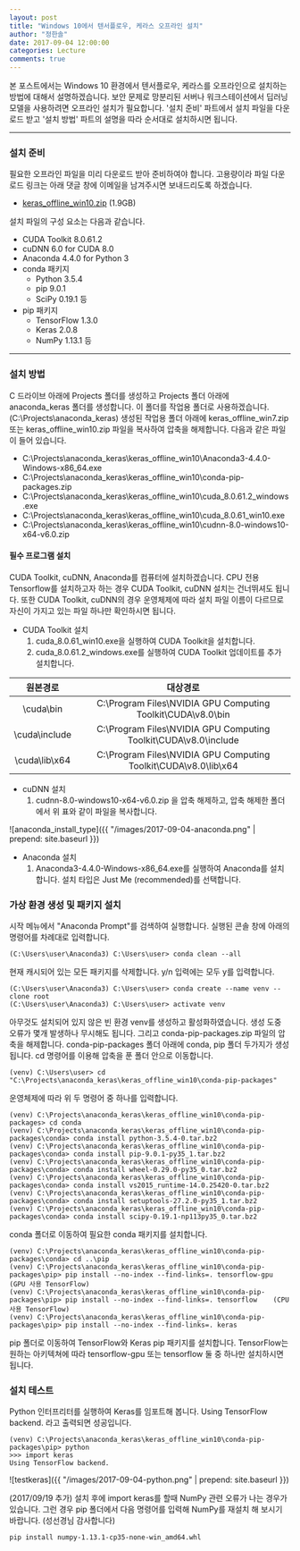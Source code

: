 ```yaml
---
layout: post
title: "Windows 10에서 텐서플로우, 케라스 오프라인 설치"
author: "정한솔"
date: 2017-09-04 12:00:00
categories: Lecture
comments: true
---
```


본 포스트에서는 Windows 10 환경에서 텐서플로우, 케라스를 오프라인으로 설치하는 방법에 대해서 설명하겠습니다. 보안 문제로 망분리된 서버나 워크스테이션에서 딥러닝 모델을 사용하려면 오프라인 설치가 필요합니다. '설치 준비' 파트에서 설치 파일을 다운로드 받고 '설치 방법' 파트의 설명을 따라 순서대로 설치하시면 됩니다.

---

### 설치 준비

필요한 오프라인 파일을 미리 다운로드 받아 준비하여야 합니다. 고용량이라 파일 다운로드 링크는 아래 댓글 창에 이메일을 남겨주시면 보내드리도록 하겠습니다.

 * <u>keras_offline_win10.zip</u> (1.9GB)

설치 파일의 구성 요소는 다음과 같습니다.

 * CUDA Toolkit 8.0.61.2
 * cuDNN 6.0 for CUDA 8.0
 * Anaconda 4.4.0 for Python 3
 * conda 패키지
   * Python 3.5.4
   * pip 9.0.1
   * SciPy 0.19.1 등
 * pip 패키지
   * TensorFlow 1.3.0
   * Keras 2.0.8
   * NumPy 1.13.1 등
 
---

### 설치 방법

C 드라이브 아래에 Projects 폴더를 생성하고 Projects 폴더 아래에 anaconda\_keras 폴더를 생성합니다. 이 폴더를 작업용 폴더로 사용하겠습니다. (C:\Projects\anaconda\_keras) 생성된 작업용 폴더 아래에 keras\_offline\_win7.zip 또는 keras\_offline\_win10.zip 파일을 복사하여 압축을 해제합니다. 다음과 같은 파일이 들어 있습니다.

 * C:\Projects\anaconda\_keras\keras\_offline\_win10\Anaconda3-4.4.0-Windows-x86\_64.exe
 * C:\Projects\anaconda\_keras\keras\_offline\_win10\conda-pip-packages.zip
 * C:\Projects\anaconda\_keras\keras\_offline\_win10\cuda\_8.0.61.2\_windows.exe
 * C:\Projects\anaconda\_keras\keras\_offline\_win10\cuda\_8.0.61\_win10.exe
 * C:\Projects\anaconda\_keras\keras\_offline\_win10\cudnn-8.0-windows10-x64-v6.0.zip

#### 필수 프로그램 설치

CUDA Toolkit, cuDNN, Anaconda를 컴퓨터에 설치하겠습니다. CPU 전용 Tensorflow를 설치하고자 하는 경우 CUDA Toolkit, cuDNN 설치는 건너뛰셔도 됩니다. 또한 CUDA Toolkit, cuDNN의 경우 운영체제에 따라 설치 파일 이름이 다르므로 자신이 가지고 있는 파일 하나만 확인하시면 됩니다.

 * CUDA Toolkit 설치
   1. cuda\_8.0.61\_win10.exe을 실행하여 CUDA Toolkit을 설치합니다.
   2. cuda\_8.0.61.2\_windows.exe를 실행하여 CUDA Toolkit 업데이트를 추가 설치합니다.

|원본경로|대상경로|
|:-:|:-:|
|\cuda\bin|C:\Program Files\NVIDIA GPU Computing Toolkit\CUDA\v8.0\bin|
|\cuda\include|C:\Program Files\NVIDIA GPU Computing Toolkit\CUDA\v8.0\include|
|\cuda\lib\x64|C:\Program Files\NVIDIA GPU Computing Toolkit\CUDA\v8.0\lib\x64|

 * cuDNN 설치
   1. cudnn-8.0-windows10-x64-v6.0.zip 을 압축 해제하고, 압축 해제한 폴더에서 위 표와 같이 파일을 복사합니다.

![anaconda_install_type]({{ "/images/2017-09-04-anaconda.png" | prepend: site.baseurl }})

 * Anaconda 설치 
   1. Anaconda3-4.4.0-Windows-x86\_64.exe를 실행하여 Anaconda를 설치합니다. 설치 타입은 Just Me (recommended)를 선택합니다.

### 가상 환경 생성 및 패키지 설치

시작 메뉴에서 "Anaconda Prompt"를 검색하여 실행합니다. 실행된 콘솔 창에 아래의 명령어를 차례대로 입력합니다.

```
(C:\Users\user\Anaconda3) C:\Users\user> conda clean --all
```

현재 캐시되어 있는 모든 패키지를 삭제합니다. y/n 입력에는 모두 y를 입력합니다.

```
(C:\Users\user\Anaconda3) C:\Users\user> conda create --name venv --clone root
(C:\Users\user\Anaconda3) C:\Users\user> activate venv
```

아무것도 설치되어 있지 않은 빈 환경 venv를 생성하고 활성화하였습니다. 생성 도중 오류가 몇개 발생하나 무시해도 됩니다. 그리고 conda-pip-packages.zip 파일의 압축을 해제합니다. conda-pip-packages 폴더 아래에 conda, pip 폴더 두가지가 생성됩니다. cd 명령어를 이용해 압축을 푼 폴더 안으로 이동합니다.

```
(venv) C:\Users\user> cd "C:\Projects\anaconda_keras\keras_offline_win10\conda-pip-packages"
```

운영체제에 따라 위 두 명령어 중 하나를 입력합니다.

```
(venv) C:\Projects\anaconda_keras\keras_offline_win10\conda-pip-packages> cd conda
(venv) C:\Projects\anaconda_keras\keras_offline_win10\conda-pip-packages\conda> conda install python-3.5.4-0.tar.bz2
(venv) C:\Projects\anaconda_keras\keras_offline_win10\conda-pip-packages\conda> conda install pip-9.0.1-py35_1.tar.bz2
(venv) C:\Projects\anaconda_keras\keras_offline_win10\conda-pip-packages\conda> conda install wheel-0.29.0-py35_0.tar.bz2
(venv) C:\Projects\anaconda_keras\keras_offline_win10\conda-pip-packages\conda> conda install vs2015_runtime-14.0.25420-0.tar.bz2
(venv) C:\Projects\anaconda_keras\keras_offline_win10\conda-pip-packages\conda> conda install setuptools-27.2.0-py35_1.tar.bz2
(venv) C:\Projects\anaconda_keras\keras_offline_win10\conda-pip-packages\conda> conda install scipy-0.19.1-np113py35_0.tar.bz2
```

conda 폴더로 이동하여 필요한 conda 패키지를 설치합니다.

```
(venv) C:\Projects\anaconda_keras\keras_offline_win10\conda-pip-packages\conda> cd ..\pip
(venv) C:\Projects\anaconda_keras\keras_offline_win10\conda-pip-packages\pip> pip install --no-index --find-links=. tensorflow-gpu    (GPU 사용 TensorFlow)
(venv) C:\Projects\anaconda_keras\keras_offline_win10\conda-pip-packages\pip> pip install --no-index --find-links=. tensorflow    (CPU 사용 TensorFlow)
(venv) C:\Projects\anaconda_keras\keras_offline_win10\conda-pip-packages\pip> pip install --no-index --find-links=. keras
```

pip 폴더로 이동하여 TensorFlow와 Keras pip 패키지를 설치합니다. TensorFlow는 원하는 아키텍쳐에 따라 tensorflow-gpu 또는 tensorflow 둘 중 하나만 설치하시면 됩니다.

### 설치 테스트

Python 인터프리터를 실행하여 Keras를 임포트해 봅니다. Using TensorFlow backend. 라고 출력되면 성공입니다.

```
(venv) C:\Projects\anaconda_keras\keras_offline_win10\conda-pip-packages\pip> python
>>> import keras
Using TensorFlow backend.
```

![testkeras]({{ "/images/2017-09-04-python.png" | prepend: site.baseurl }})

(2017/09/19 추가) 설치 후에 import keras를 할때 NumPy 관련 오류가 나는 경우가 있습니다. 그런 경우 pip 폴더에서 다음 명령어를 입력해 NumPy를 재설치 해 보시기 바랍니다. (성선경님 감사합니다)

```
pip install numpy-1.13.1-cp35-none-win_amd64.whl
```